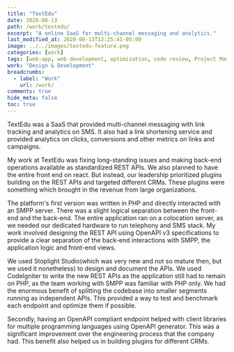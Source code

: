 ```yaml
---
title: "TextEdu"
date: 2020-08-13
path: /work/textedu/
excerpt: "A online SaaS for multi-channel messaging and analytics."
last_modified_at: 2020-08-13T12:25:41-05:00
image: ../../images/textedu-feature.png
categories: [work]
tags: [web-app, web development, optimization, code review, Project Management]
work: "Design & Development"
breadcrumbs:
  - label: "Work"
    url: /work/
comments: true
hide_meta: false
toc: true
---
```


TextEdu was a SaaS that provided multi-channel messaging with link tracking and analytics on SMS. It also had a link shortening service and provided analytics on clicks, conversions and other metrics on links and campaigns.

My work at TextEdu was fixing long-standing issues and making back-end operations available as standardized REST APIs. We also planned to have the entire front end on react. But instead, our leadership prioritized plugins building on the REST APIs and targeted different CRMs. These plugins were something which brought in the revenue from large organizations.

The platform's first version was written in PHP and directly interacted with an SMPP server. There was a slight logical separation between the front-end and the back-end. The entire application ran on a colocation server, as we needed our dedicated hardware to run telephony and SMS stack. My work involved designing the REST API using OpenAPI v3 specifications to provide a  clear separation of the back-end interactions with SMPP, the application logic and front-end views.

We used Stoplight Studio(which was very new and not so mature then, but we used it nonetheless) to design and document the APIs. We used CodeIgniter to write the new REST APIs as the application still had to remain on PHP, as the team working with SMPP was familiar with PHP only. We had the enormous benefit of splitting the codebase into smaller segments running as independent APIs. This provided a way to test and benchmark each endpoint and optimize them if possible.

Secondly, having an OpenAPI compliant endpoint helped with client libraries for multiple programming languages using OpenAPI generator. This was a significant improvement over the engineering process that the company had. This benefit also helped us in building plugins for different CRMs.
